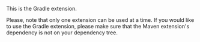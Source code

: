 This is the Gradle extension.

Please, note that only one extension can be used at a time. If you would like to use the Gradle extension,
please make sure that the Maven extension's dependency is not on your dependency tree.
